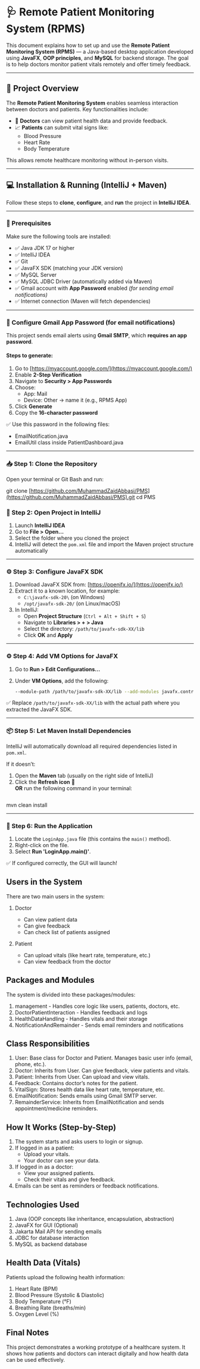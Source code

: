 # 🩺 Remote Patient Monitoring System (RPMS)

This document explains how to set up and use the **Remote Patient Monitoring System (RPMS)** — a Java-based desktop application developed using **JavaFX**, **OOP principles**, and **MySQL** for backend storage. The goal is to help doctors monitor patient vitals remotely and offer timely feedback.

---

## 📘 Project Overview

The **Remote Patient Monitoring System** enables seamless interaction between doctors and patients. Key functionalities include:

- 🩻 **Doctors** can view patient health data and provide feedback.
- 📈 **Patients** can submit vital signs like:
  - Blood Pressure
  - Heart Rate
  - Body Temperature

This allows remote healthcare monitoring without in-person visits.

---

## 💻 Installation & Running (IntelliJ + Maven)

Follow these steps to **clone**, **configure**, and **run** the project in **IntelliJ IDEA**.

---

### 🔧 Prerequisites

Make sure the following tools are installed:

- ✅ Java JDK 17 or higher  
- ✅ IntelliJ IDEA  
- ✅ Git  
- ✅ JavaFX SDK (matching your JDK version)  
- ✅ MySQL Server  
- ✅ MySQL JDBC Driver (automatically added via Maven)  
- ✅ Gmail account with **App Password** enabled *(for sending email notifications)*  
- ✅ Internet connection (Maven will fetch dependencies)

---

### 🔐 Configure Gmail App Password (for email notifications)

This project sends email alerts using **Gmail SMTP**, which **requires an app password**.

#### Steps to generate:

1. Go to [https://myaccount.google.com/](https://myaccount.google.com/)
2. Enable **2-Step Verification**
3. Navigate to **Security > App Passwords**
4. Choose:
   - App: Mail
   - Device: Other → name it (e.g., RPMS App)
5. Click **Generate**
6. Copy the **16-character password**

✅ Use this password in the following files:
- EmailNotification.java
- EmailUtil class inside PatientDashboard.java

---

### 📥 Step 1: Clone the Repository

Open your terminal or Git Bash and run:

git clone [https://github.com/MuhammadZaidAbbasi/PMS](https://github.com/MuhammadZaidAbbasi/PMS).git
cd PMS
### 🧰 Step 2: Open Project in IntelliJ

1. Launch **IntelliJ IDEA**
2. Go to **File > Open...**
3. Select the folder where you cloned the project
4. IntelliJ will detect the `pom.xml` file and import the Maven project structure automatically

---

### ⚙️ Step 3: Configure JavaFX SDK

1. Download JavaFX SDK from: [https://openjfx.io/](https://openjfx.io/)
2. Extract it to a known location, for example:
   - `C:\javafx-sdk-20\` (on Windows)
   - `/opt/javafx-sdk-20/` (on Linux/macOS)
3. In IntelliJ:
   - Open **Project Structure** (`Ctrl + Alt + Shift + S`)
   - Navigate to **Libraries > + > Java**
   - Select the directory: `/path/to/javafx-sdk-XX/lib`
   - Click **OK** and **Apply**

---

### ⚙️ Step 4: Add VM Options for JavaFX

1. Go to **Run > Edit Configurations...**
2. Under **VM Options**, add the following:

   ```bash
   --module-path /path/to/javafx-sdk-XX/lib --add-modules javafx.controls,javafx.fxml
✅ Replace `/path/to/javafx-sdk-XX/lib` with the actual path where you extracted the JavaFX SDK.

---

### 📦 Step 5: Let Maven Install Dependencies

IntelliJ will automatically download all required dependencies listed in `pom.xml`.

If it doesn’t:

1. Open the **Maven** tab (usually on the right side of IntelliJ)
2. Click the **Refresh icon** 🔄  
**OR** run the following command in your terminal:
    ```bash
mvn clean install

---

### 🏃 Step 6: Run the Application

1. Locate the `LoginApp.java` file (this contains the `main()` method).
2. Right-click on the file.
3. Select **Run 'LoginApp.main()'**.

✅ If configured correctly, the GUI will launch!

Users in the System
-------------------
There are two main users in the system:

1. Doctor
   - Can view patient data
   - Can give feedback
   - Can check list of patients assigned

2. Patient
   - Can upload vitals (like heart rate, temperature, etc.)
   - Can view feedback from the doctor

Packages and Modules
--------------------
The system is divided into these packages/modules:

1. management - Handles core logic like users, patients, doctors, etc.
2. DoctorPatientInteraction - Handles feedback and logs
3. HealthDataHandling - Handles vitals and their storage
4. NotificationAndRemainder - Sends email reminders and notifications

Class Responsibilities
----------------------
1. User: Base class for Doctor and Patient. Manages basic user info (email, phone, etc.).
2. Doctor: Inherits from User. Can give feedback, view patients and vitals.
3. Patient: Inherits from User. Can upload and view vitals.
4. Feedback: Contains doctor’s notes for the patient.
5. VitalSign: Stores health data like heart rate, temperature, etc.
6. EmailNotification: Sends emails using Gmail SMTP server.
7. RemainderService: Inherits from EmailNotification and sends appointment/medicine reminders.

How It Works (Step-by-Step)
---------------------------
1. The system starts and asks users to login or signup.
2. If logged in as a patient:
   - Upload your vitals.
   - Your doctor can see your data.
3. If logged in as a doctor:
   - View your assigned patients.
   - Check their vitals and give feedback.
4. Emails can be sent as reminders or feedback notifications.

Technologies Used
-----------------
1. Java (OOP concepts like inheritance, encapsulation, abstraction)
2. JavaFX for GUI (Optional)
3. Jakarta Mail API for sending emails
4. JDBC for database interaction
5. MySQL as backend database

Health Data (Vitals)
--------------------
Patients upload the following health information:

1. Heart Rate (BPM)
2. Blood Pressure (Systolic & Diastolic)
3. Body Temperature (°F)
4. Breathing Rate (breaths/min)
5. Oxygen Level (%)

Final Notes
-----------
This project demonstrates a working prototype of a healthcare system. It shows how patients and doctors can interact digitally and how health data can be used effectively.


